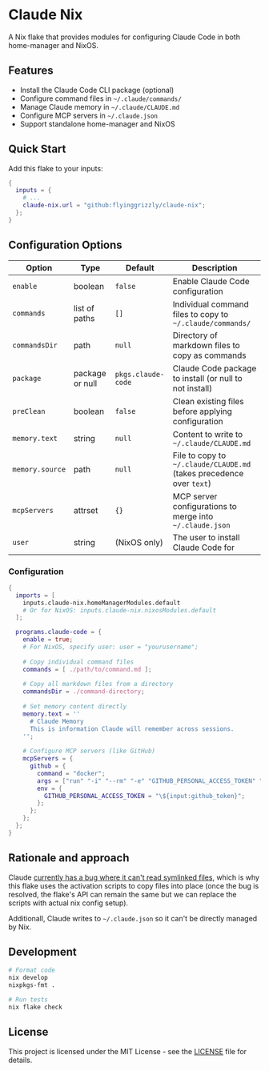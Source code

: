 # Claude Nix

A Nix flake that provides modules for configuring Claude Code in both home-manager and NixOS.

## Features

- Install the Claude Code CLI package (optional)
- Configure command files in `~/.claude/commands/`
- Manage Claude memory in `~/.claude/CLAUDE.md`
- Configure MCP servers in `~/.claude.json`
- Support standalone home-manager and NixOS

## Quick Start

Add this flake to your inputs:

```nix
{
  inputs = {
    # ...
    claude-nix.url = "github:flyinggrizzly/claude-nix";
  };
}
```

## Configuration Options

| Option | Type | Default | Description |
|--------|------|---------|-------------|
| `enable` | boolean | `false` | Enable Claude Code configuration |
| `commands` | list of paths | `[]` | Individual command files to copy to `~/.claude/commands/` |
| `commandsDir` | path | `null` | Directory of markdown files to copy as commands |
| `package` | package or null | `pkgs.claude-code` | Claude Code package to install (or null to not install) |
| `preClean` | boolean | `false` | Clean existing files before applying configuration |
| `memory.text` | string | `null` | Content to write to `~/.claude/CLAUDE.md` |
| `memory.source` | path | `null` | File to copy to `~/.claude/CLAUDE.md` (takes precedence over `text`) |
| `mcpServers` | attrset | `{}` | MCP server configurations to merge into `~/.claude.json` |
| `user` | string | (NixOS only) | The user to install Claude Code for |


### Configuration

```nix
{
  imports = [
    inputs.claude-nix.homeManagerModules.default
    # Or for NixOS: inputs.claude-nix.nixosModules.default
  ];

  programs.claude-code = {
    enable = true;
    # For NixOS, specify user: user = "yourusername";
    
    # Copy individual command files
    commands = [ ./path/to/command.md ];
    
    # Copy all markdown files from a directory
    commandsDir = ./command-directory;
    
    # Set memory content directly
    memory.text = ''
      # Claude Memory
      This is information Claude will remember across sessions.
    '';
    
    # Configure MCP servers (like GitHub)
    mcpServers = {
      github = {
        command = "docker";
        args = ["run" "-i" "--rm" "-e" "GITHUB_PERSONAL_ACCESS_TOKEN" "ghcr.io/github/github-mcp-server"];
        env = {
          GITHUB_PERSONAL_ACCESS_TOKEN = "\${input:github_token}";
        };
      };
    };
  };
}
```

## Rationale and approach

Claude [currently has a bug where it can't read symlinked files](https://github.com/anthropics/claude-code/issues/764),
which is why this flake uses the activation scripts to copy files into place (once the bug is resolved, the flake's API
can remain the same but we can replace the scripts with actual nix config setup).

Additionall, Claude writes to `~/.claude.json` so it can't be directly managed by Nix.

## Development

```bash
# Format code
nix develop
nixpkgs-fmt .

# Run tests
nix flake check
```

## License

This project is licensed under the MIT License - see the [LICENSE](LICENSE) file for details.
